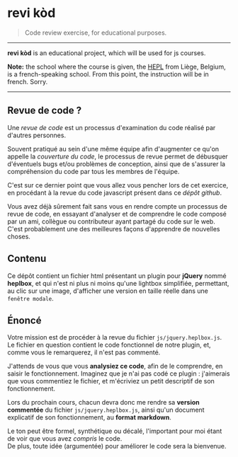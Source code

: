 # revi kòd

> Code review exercise, for educational purposes.

* * *

**revi kòd** is an educational project, which will be used for js courses.

**Note:** the school where the course is given, the [HEPL](http://www.provincedeliege.be/hauteecole) from Liège, Belgium, is a french-speaking school. From this point, the instruction will be in french. Sorry.

* * *

## Revue de code ?

Une *revue de code* est un processus d'examination du code réalisé par d'autres personnes. 

Souvent pratiqué au sein d'une même équipe afin d'augmenter ce qu'on appelle la *couverture du code*, le processus de revue permet de débusquer d'éventuels bugs et/ou problèmes de conception, ainsi que de s'assurer la compréhension du code par tous les membres de l'équipe.

C'est sur ce dernier point que vous allez vous pencher lors de cet exercice, en procédant à la revue du code javascript présent dans ce *dépôt github*.

Vous avez déjà sûrement fait sans vous en rendre compte un processus de revue de code, en essayant d'analyser et de comprendre le code composé par un ami, collègue ou contributeur ayant partagé du code sur le web.  
C'est probablement une des meilleures façons d'apprendre de nouvelles choses.

## Contenu

Ce dépôt contient un fichier html présentant un plugin pour **jQuery** nommé **heplbox**, et qui n'est ni plus ni moins qu'une lightbox simplifiée, permettant, au clic sur une image, d'afficher une version en taille réelle dans une `fenêtre modale`.

## Énoncé

Votre mission est de procéder à la revue du fichier `js/jquery.heplbox.js`.  
Le fichier en question contient le code fonctionnel de notre plugin, et, comme vous le remarquerez, il n'est pas commenté.

J'attends de vous que vous **analysiez ce code**, afin de le comprendre, en saisir le fonctionnement. Imaginez que je n'ai pas codé ce plugin : j'aimerais que vous commentiez le fichier, et m'écriviez un petit descriptif de son fonctionnement.

Lors du prochain cours, chacun devra donc me rendre sa **version commentée** du fichier `js/jquery.heplbox.js`, ainsi qu'un document explicatif de son fonctionnement, au **format markdown**.

Le ton peut être formel, synthétique ou décalé, l'important pour moi étant de voir que vous avez *compris* le code.  
De plus, toute idée (argumentée) pour améliorer le code sera la bienvenue.
